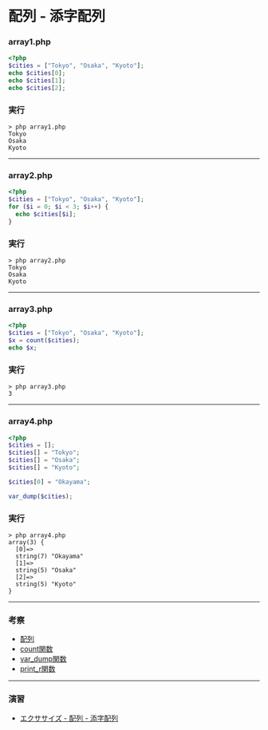 # 配列 - 添字配列

### array1.php

```php
<?php
$cities = ["Tokyo", "Osaka", "Kyoto"];
echo $cities[0];
echo $cities[1];
echo $cities[2];
```

### 実行

```
> php array1.php
Tokyo
Osaka
Kyoto
```

---


### array2.php

```php
<?php
$cities = ["Tokyo", "Osaka", "Kyoto"];
for ($i = 0; $i < 3; $i++) {
  echo $cities[$i];
}
```

### 実行

```
> php array2.php
Tokyo
Osaka
Kyoto
```

---


### array3.php

```php
<?php
$cities = ["Tokyo", "Osaka", "Kyoto"];
$x = count($cities);
echo $x;
```

### 実行

```
> php array3.php
3
```

---


### array4.php

```php
<?php
$cities = [];
$cities[] = "Tokyo";
$cities[] = "Osaka";
$cities[] = "Kyoto";

$cities[0] = "Okayama";

var_dump($cities);
```

### 実行

```
> php array4.php
array(3) {
  [0]=>
  string(7) "Okayama"
  [1]=>
  string(5) "Osaka"
  [2]=>
  string(5) "Kyoto"
}
```

---


### 考察

+ [配列](https://php.net/manual/ja/language.types.array.php)
+ [count関数](https://www.php.net/manual/ja/function.count.php)
+ [var_dump関数](https://www.php.net/manual/ja/function.var-dump.php)
+ [print_r関数](https://www.php.net/manual/ja/function.print-r.php)

---

### 演習

+ [エクササイズ - 配列 - 添字配列](ex/06_php_ex.md)

